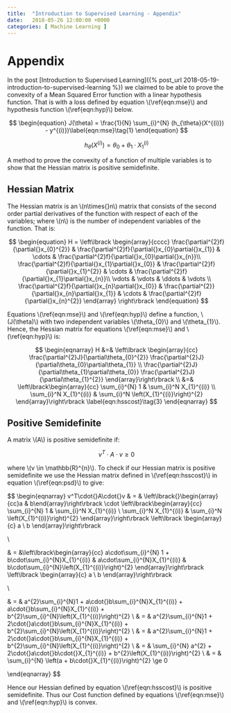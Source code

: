 ```yaml
---
title:  "Introduction to Supervised Learning - Appendix"
date:   2018-05-26 12:00:00 +0000
categories: [ Machine Learning ]
---
```


# Appendix

In the post [Introduction to Supervised Learning]({% post_url 2018-05-19-introduction-to-supervised-learning %}) we claimed to be able to prove the convexity of a Mean Squared Error function with a linear hypothesis function. That is with a loss defined by equation \\(\ref{eqn:mse}\\) and hypothesis function \\(\ref{eqn:hyp}\\) below.

$$
\begin{equation}
J(\theta) = \frac{1}{N} \sum_{i}^{N} (h_{\theta}(X^{(i)}) - y^{(i)})\label{eqn:mse}\tag{1}
\end{equation}
$$

$$
\begin{equation}
h_{\theta}(X^{(i)}) = \theta_{0} + \theta_{1} \cdot X_{1}^{(i)}\label{eqn:hyp}\tag{2}
\end{equation}
$$

A method to prove the convexity of a function of multiple variables is to show that the Hessian matrix is positive semidefinite.

## Hessian Matrix

The Hessian matrix is an \\(n\times{}n\\) matrix that consists of the second order partial derivatives of the function with respect of each of the variables; where \\(n\\) is the number of independent variables of the function. That is:

$$
\begin{equation}
H = \left\lbrack 
\begin{array}{cccc}
\frac{\partial^{2}f}{\partial{}x_{0}^{2}} & \frac{\partial^{2}f}{\partial{}x_{0}\partial{}x_{1}} & \cdots & \frac{\partial^{2}f}{\partial{}x_{0}\partial{}x_{n}}\\ 
\frac{\partial^{2}f}{\partial{}x_{1}\partial{}x_{0}} & \frac{\partial^{2}f}{\partial{}x_{1}^{2}} & \cdots & \frac{\partial^{2}f}{\partial{}x_{1}\partial{}x_{n}}\\ 
\vdots & \vdots & \ddots & \vdots \\
\frac{\partial^{2}f}{\partial{}x_{n}\partial{}x_{0}} & \frac{\partial^{2}}{\partial{}x_{n}\partial{}x_{1}} & \cdots & \frac{\partial^{2}f}{\partial{}x_{n}^{2}} 
\end{array}
\right\rbrack
\end{equation}
$$

Equations \\(\ref{eqn:mse}\\) and \\(\ref{eqn:hyp}\\) define a function, \\(J(\theta)\\) with two independent variables \\(\theta\_{0}\\) and \\(\theta\_{1}\\). Hence, the Hessian matrix for equations \\(\ref{eqn:mse}\\) and \\(\ref{eqn:hyp}\\) is:

$$
\begin{eqnarray}
H  &=&  \left\lbrack 
\begin{array}{cc}
\frac{\partial^{2}J}{\partial\theta_{0}^{2}} \frac{\partial^{2}J}{\partial\theta_{0}\partial\theta_{1}} \\ 
\frac{\partial^{2}J}{\partial\theta_{1}\partial\theta_{0}} \frac{\partial^{2}J}{\partial\theta_{1}^{2}} 
\end{array}\right\rbrack \\
&=& \left\lbrack\begin{array}{cc}
\sum_{i}^{N} 1 & \sum_{i}^N X_{1}^{(i)} \\
\sum_{i}^N X_{1}^{(i)}  & \sum_{i}^N \left(X_{1}^{(i)}\right)^{2} 
\end{array}\right\rbrack
\label{eqn:hsscost}\tag{3}
\end{eqnarray}
$$

## Positive Semidefinite

A matrix \\(A\\) is positive semidefinite if:

$$
\begin{equation}
v^T\cdot{}A\cdot{}v \ge 0\label{eqn:psd}\tag{4}
\end{equation}
$$

where \\(v \in \mathbb{R}^{n}\\). To check if our Hessian matrix is positive semidefinite we use the Hessian matrix defined in \\(\ref{eqn:hsscost}\\) in equation \\(\ref{eqn:psd}\\) to give:

$$
\begin{eqnarray}
v^T\cdot{}A\cdot{}v & = & \left\lbrack{}\begin{array}{cc}a & b\end{array}\right\rbrack \cdot \left\lbrack\begin{array}{cc}
\sum_{i}^{N} 1 & \sum_{i}^N X_{1}^{(i)} \\
\sum_{i}^N X_{1}^{(i)}  & \sum_{i}^N \left(X_{1}^{(i)}\right)^{2} 
\end{array}\right\rbrack
\left\lbrack \begin{array}{c} a \\ b \end{array}\right\rbrack

\\

& = &\left\lbrack\begin{array}{cc}
a\cdot\sum_{i}^{N} 1 + b\cdot\sum_{i}^{N}X_{1}^{(i)} & a\cdot\sum_{i}^{N}X_{1}^{(i)} & b\cdot\sum_{i}^{N}\left(X_{1}^{(i)}\right)^{2}
\end{array}\right\rbrack
\left\lbrack \begin{array}{c} a \\ b \end{array}\right\rbrack

\\

& = & a^{2}\sum_{i}^{N}1 + a\cdot{}b\sum_{i}^{N}X_{1}^{(i)} + a\cdot{}b\sum_{i}^{N}X_{1}^{(i)} + b^{2}\sum_{i}^{N}\left(X_{1}^{(i)}\right)^{2} \\
& = & a^{2}\sum_{i}^{N}1 + 2\cdot{}a\cdot{}b\sum_{i}^{N}X_{1}^{(i)} + b^{2}\sum_{i}^{N}\left(X_{1}^{(i)}\right)^{2} \\ 
& = & a^{2}\sum_{i}^{N}1 + 2\cdot{}a\cdot{}b\sum_{i}^{N}X_{1}^{(i)} + b^{2}\sum_{i}^{N}\left(X_{1}^{(i)}\right)^{2} \\
& = & \sum_{i}^{N} a^{2} + 2\cdot{}a\cdot{}b\cdot{}X_{1}^{(i)} + b^{2}\left(X_{1}^{(i)}\right)^{2} \\
& = & \sum_{i}^{N} \left(a + b\cdot{}X_{1}^{(i)}\right)^{2} \ge 0


\end{eqnarray}
$$

Hence our Hessian defined by equation \\(\ref{eqn:hsscost}\\) is positive semidefinite. Thus our Cost function defined by equations \\(\ref{eqn:mse}\\) and \\(\ref{eqn:hyp}\\) is convex.

